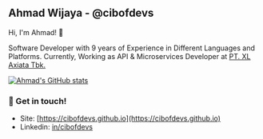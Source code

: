 ## Ahmad Wijaya - @cibofdevs

Hi, I'm Ahmad! 👋

Software Developer with 9 years of Experience in Different Languages and Platforms. Currently, Working as API & Microservices Developer at [PT. XL Axiata Tbk.](https://www.xlaxiata.co.id/en)

[![Ahmad's GitHub stats](https://github-readme-stats.vercel.app/api?username=cibofdevs)](https://github.com/anuraghazra/github-readme-stats)

### 💬 Get in touch!
- Site: [https://cibofdevs.github.io](https://cibofdevs.github.io)
- Linkedin: [in/cibofdevs](https://www.linkedin.com/in/cibofdevs)
